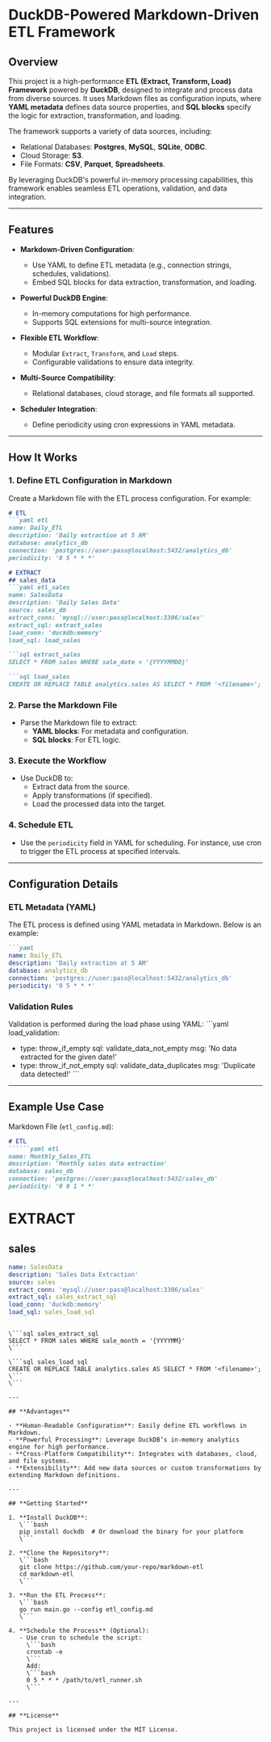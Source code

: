 # **DuckDB-Powered Markdown-Driven ETL Framework**

## **Overview**
This project is a high-performance **ETL (Extract, Transform, Load) Framework** powered by **DuckDB**, designed to integrate and process data from diverse sources. It uses Markdown files as configuration inputs, where **YAML metadata** defines data source properties, and **SQL blocks** specify the logic for extraction, transformation, and loading.

The framework supports a variety of data sources, including:
- Relational Databases: **Postgres**, **MySQL**, **SQLite**, **ODBC**.
- Cloud Storage: **S3**.
- File Formats: **CSV**, **Parquet**, **Spreadsheets**.

By leveraging DuckDB's powerful in-memory processing capabilities, this framework enables seamless ETL operations, validation, and data integration.

---

## **Features**

- **Markdown-Driven Configuration**:
  - Use YAML to define ETL metadata (e.g., connection strings, schedules, validations).
  - Embed SQL blocks for data extraction, transformation, and loading.

- **Powerful DuckDB Engine**:
  - In-memory computations for high performance.
  - Supports SQL extensions for multi-source integration.

- **Flexible ETL Workflow**:
  - Modular `Extract`, `Transform`, and `Load` steps.
  - Configurable validations to ensure data integrity.

- **Multi-Source Compatibility**:
  - Relational databases, cloud storage, and file formats all supported.

- **Scheduler Integration**:
  - Define periodicity using cron expressions in YAML metadata.

---

## **How It Works**

### **1. Define ETL Configuration in Markdown**
Create a Markdown file with the ETL process configuration. For example:

```markdown
# ETL
```yaml etl
name: Daily_ETL
description: 'Daily extraction at 5 AM'
database: analytics_db
connection: 'postgres://user:pass@localhost:5432/analytics_db'
periodicity: '0 5 * * *'
```
```markdown
# EXTRACT
## sales_data
```yaml etl_sales
name: SalesData
description: 'Daily Sales Data'
source: sales_db
extract_conn: 'mysql://user:pass@localhost:3306/sales'
extract_sql: extract_sales
load_conn: 'duckdb:memory'
load_sql: load_sales
```
```markdown
```sql extract_sales
SELECT * FROM sales WHERE sale_date = '{YYYYMMDD}'
```
```markdown
```sql load_sales
CREATE OR REPLACE TABLE analytics.sales AS SELECT * FROM '<filename>';
```

### **2. Parse the Markdown File**
- Parse the Markdown file to extract:
  - **YAML blocks**: For metadata and configuration.
  - **SQL blocks**: For ETL logic.

### **3. Execute the Workflow**
- Use DuckDB to:
  - Extract data from the source.
  - Apply transformations (if specified).
  - Load the processed data into the target.

### **4. Schedule ETL**
- Use the `periodicity` field in YAML for scheduling. For instance, use cron to trigger the ETL process at specified intervals.

---

## **Configuration Details**

### **ETL Metadata (YAML)**
The ETL process is defined using YAML metadata in Markdown. Below is an example:
```markdown
```yaml
name: Daily_ETL
description: 'Daily extraction at 5 AM'
database: analytics_db
connection: 'postgres://user:pass@localhost:5432/analytics_db'
periodicity: '0 5 * * *'
```

### **Validation Rules**
Validation is performed during the load phase using YAML:
\```yaml
load_validation:
  - type: throw_if_empty
    sql: validate_data_not_empty
    msg: 'No data extracted for the given date!'
  - type: throw_if_not_empty
    sql: validate_data_duplicates
    msg: 'Duplicate data detected!'
\```

---

## **Example Use Case**

Markdown File (`etl_config.md`):
```markdown
# ETL
``````yaml etl
name: Monthly_Sales_ETL
description: 'Monthly sales data extraction'
database: sales_db
connection: 'postgres://user:pass@localhost:5432/sales_db'
periodicity: '0 0 1 * *'
``````

# EXTRACT
## sales
``````yaml etl_sales
name: SalesData
description: 'Sales Data Extraction'
source: sales
extract_conn: 'mysql://user:pass@localhost:3306/sales'
extract_sql: sales_extract_sql
load_conn: 'duckdb:memory'
load_sql: sales_load_sql
``````
```

\```sql sales_extract_sql
SELECT * FROM sales WHERE sale_month = '{YYYYMM}'
\```

\```sql sales_load_sql
CREATE OR REPLACE TABLE analytics.sales AS SELECT * FROM '<filename>';
\```
\```

---

## **Advantages**

- **Human-Readable Configuration**: Easily define ETL workflows in Markdown.
- **Powerful Processing**: Leverage DuckDB’s in-memory analytics engine for high performance.
- **Cross-Platform Compatibility**: Integrates with databases, cloud, and file systems.
- **Extensibility**: Add new data sources or custom transformations by extending Markdown definitions.

---

## **Getting Started**

1. **Install DuckDB**:
   \```bash
   pip install duckdb  # Or download the binary for your platform
   \```

2. **Clone the Repository**:
   \```bash
   git clone https://github.com/your-repo/markdown-etl
   cd markdown-etl
   \```

3. **Run the ETL Process**:
   \```bash
   go run main.go --config etl_config.md
   \```

4. **Schedule the Process** (Optional):
   - Use cron to schedule the script:
     \```bash
     crontab -e
     \```
     Add:
     \```bash
     0 5 * * * /path/to/etl_runner.sh
     \```

---

## **License**

This project is licensed under the MIT License.
